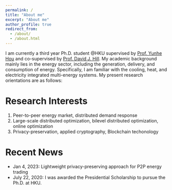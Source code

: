 ```yaml
---
permalink: /
title: "About me"
excerpt: "About me"
author_profile: true
redirect_from: 
  - /about/
  - /about.html
---
```


I am currently a third year Ph.D. student @HKU supervised by [Prof. Yunhe Hou](https://www.eee.hku.hk/people/yhhou/) and co-supervised by [Prof. David J. Hill](https://www.eee.hku.hk/people/dhill/). My academic background mainly lies in the energy sector, including the generation, delivery, and consumption of energy. Specifically, I am familiar with the cooling, heat, and electricity integrated multi-energy systems. My present research orientations are as follows:


Research Interests
======
1. Peer-to-peer energy market, distributed demand response
2. Large-scale distributed optimization, bilevel distributed optimization, online optimization
3. Privacy-preservation, applied cryptography, Blockchain techonology

Recent News
======
* Jan 4, 2023: Lightweight privacy-preserving approach for P2P energy trading
* July 22, 2020: I was awarded the Presidential Scholarship to pursue the Ph.D. at HKU. 
